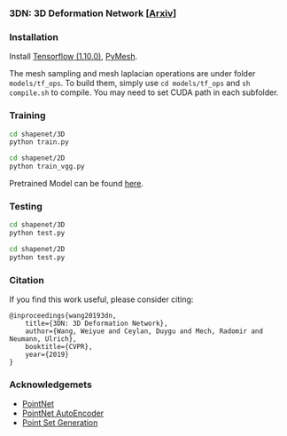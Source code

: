 ### 3DN: 3D Deformation Network [<a href="">Arxiv</a>]

### Installation
Install <a href="https://www.tensorflow.org/">Tensorflow (1.10.0)</a>, <a href="https://pymesh.readthedocs.io/en/latest/">PyMesh</a>.

The mesh sampling and mesh laplacian operations are under folder `models/tf_ops`. To build them, simply use `cd models/tf_ops` and `sh compile.sh` to compile. You may need to set CUDA path in each subfolder.

### Training

```bash
cd shapenet/3D
python train.py
```
```bash
cd shapenet/2D
python train_vgg.py
```
Pretrained Model can be found <a href="">here</a>.
### Testing 

```bash
cd shapenet/3D
python test.py
```
```bash
cd shapenet/2D
python test.py
```

### Citation
If you find this work useful, please consider citing:

	@inproceedings{wang20193dn,
	    title={3DN: 3D Deformation Network},
	    author={Wang, Weiyue and Ceylan, Duygu and Mech, Radomir and Neumann, Ulrich},
	    booktitle={CVPR},
	    year={2019}
	}

    
### Acknowledgemets
- <a href="https://github.com/charlesq34/pointnet">PointNet</a>
- <a href="https://github.com/charlesq34/pointnet-autoencoder">PointNet AutoEncoder</a>
- <a href="https://github.com/fanhqme/PointSetGeneration">Point Set Generation</a>


